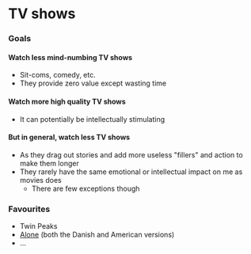 # TV shows

### Goals

#### Watch less mind-numbing TV shows

* Sit-coms, comedy, etc.
* They provide zero value except wasting time

#### Watch more high quality TV shows

* It can potentially be intellectually stimulating

#### But in general, watch less TV shows 

* As they drag out stories and add more useless "fillers" and action to make them longer
* They rarely have the same emotional or intellectual impact on me as movies does
  * There are few exceptions though



### Favourites

* Twin Peaks
* [Alone](https://www.imdb.com/title/tt4803766/) \(both the Danish and American versions\)
* ...

